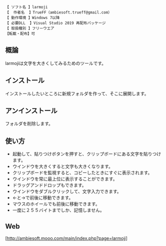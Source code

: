 ```
【 ソフト名 】larmoji
【  作者名  】TrueFF（ambiesoft.trueff@gmail.com）
【 動作環境 】Windows 7以降
【 必要DLL  】Visual Studio 2019 再配布パッケージ
【 取扱種別 】フリーウエア
【転載・配布】可
```

## 概論
larmojiは文字を大きくしてみるためのツールです。

## インストール
インストールしたいところに新規フォルダを作って、そこに展開します。

## アンインストール
フォルダを削除します。

## 使い方
* 起動して、貼りつけボタンを押すと、クリップボードにある文字を貼りつけます。
* ウインドウを大きくすると文字も大きくなります。
* クリップボードを監視すると、コピーしたときにすぐに表示されます。
* ウインドウを常に最上位に表示することができます。
* ドラッグアンドドロップもできます。
* ウインドウをダブルクリックして、文字入力できます。
* ←と→で前後に移動できます。
* マウスのホイールでも前後に移動できます。
* 一度に２５５バイトまでしか、記憶しません。

## Web
[http://ambiesoft.mooo.com/main/index.php?page=larmoji]
                